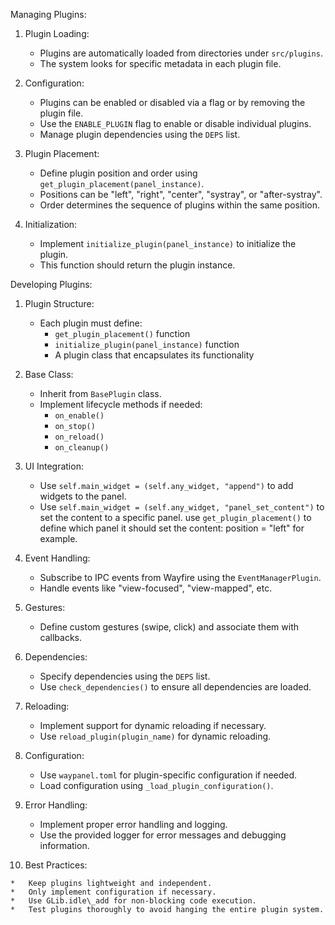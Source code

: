 Managing Plugins:

1.  Plugin Loading:
    
    *   Plugins are automatically loaded from directories under `src/plugins`.
    *   The system looks for specific metadata in each plugin file.
2.  Configuration:
    
    *   Plugins can be enabled or disabled via a flag or by removing the plugin file.
    *   Use the `ENABLE_PLUGIN` flag to enable or disable individual plugins.
    *   Manage plugin dependencies using the `DEPS` list.
3.  Plugin Placement:
    
    *   Define plugin position and order using `get_plugin_placement(panel_instance)`.
    *   Positions can be "left", "right", "center", "systray", or "after-systray".
    *   Order determines the sequence of plugins within the same position.
4.  Initialization:
    
    *   Implement `initialize_plugin(panel_instance)` to initialize the plugin.
    *   This function should return the plugin instance.

Developing Plugins:

1.  Plugin Structure:
    
    *   Each plugin must define:
        *   `get_plugin_placement()` function
        *   `initialize_plugin(panel_instance)` function
        *   A plugin class that encapsulates its functionality
2.  Base Class:
    
    *   Inherit from `BasePlugin` class.
    *   Implement lifecycle methods if needed:
        *   `on_enable()`
        *   `on_stop()`
        *   `on_reload()`
        *   `on_cleanup()`
3.  UI Integration:
    
    *   Use `self.main_widget = (self.any_widget, "append")` to add widgets to the panel.
    *   Use `self.main_widget = (self.any_widget, "panel_set_content")` to set the content to a specific panel.
    use `get_plugin_placement()` to define which panel it should set the content:
    position = "left" for example.

4.  Event Handling:
    
    *   Subscribe to IPC events from Wayfire using the `EventManagerPlugin`.
    *   Handle events like "view-focused", "view-mapped", etc.
5.  Gestures:
    
    *   Define custom gestures (swipe, click) and associate them with callbacks.
6.  Dependencies:
    
    *   Specify dependencies using the `DEPS` list.
    *   Use `check_dependencies()` to ensure all dependencies are loaded.
7.  Reloading:
    
    *   Implement support for dynamic reloading if necessary.
    *   Use `reload_plugin(plugin_name)` for dynamic reloading.
8.  Configuration:
    
    *   Use `waypanel.toml` for plugin-specific configuration if needed.
    *   Load configuration using `_load_plugin_configuration()`.
9.  Error Handling:
    
    *   Implement proper error handling and logging.
    *   Use the provided logger for error messages and debugging information.
10.  Best Practices:
    
    *   Keep plugins lightweight and independent.
    *   Only implement configuration if necessary.
    *   Use GLib.idle\_add for non-blocking code execution.
    *   Test plugins thoroughly to avoid hanging the entire plugin system.

